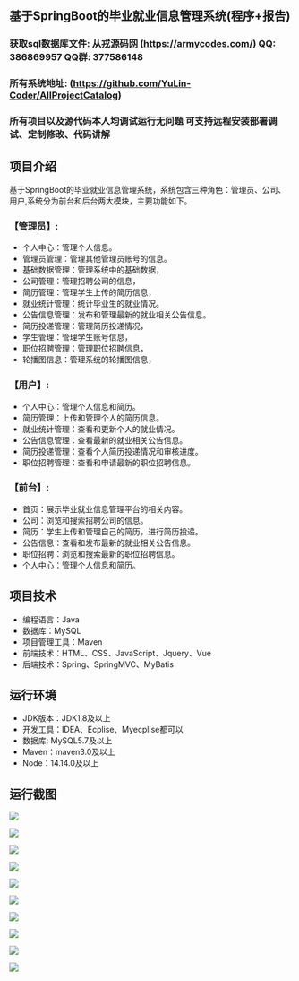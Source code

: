 ## 基于SpringBoot的毕业就业信息管理系统(程序+报告)

###  获取sql数据库文件: 从戎源码网 (https://armycodes.com/) QQ: 386869957 QQ群: 377586148
###  所有系统地址: (https://github.com/YuLin-Coder/AllProjectCatalog) 
###  所有项目以及源代码本人均调试运行无问题 可支持远程安装部署调试、定制修改、代码讲解

## 项目介绍
基于SpringBoot的毕业就业信息管理系统，系统包含三种角色：管理员、公司、用户,系统分为前台和后台两大模块，主要功能如下。

### 【管理员】:
- 个人中心：管理个人信息。
- 管理员管理：管理其他管理员账号的信息。
- 基础数据管理：管理系统中的基础数据，
- 公司管理：管理招聘公司的信息，
- 简历管理：管理学生上传的简历信息，
- 就业统计管理：统计毕业生的就业情况。
- 公告信息管理：发布和管理最新的就业相关公告信息。
- 简历投递管理：管理简历投递情况，
- 学生管理：管理学生账号信息，
- 职位招聘管理：管理职位招聘信息，
- 轮播图信息：管理系统的轮播图信息，

### 【用户】:
- 个人中心：管理个人信息和简历。
- 简历管理：上传和管理个人的简历信息。
- 就业统计管理：查看和更新个人的就业情况。
- 公告信息管理：查看最新的就业相关公告信息。
- 简历投递管理：查看个人简历投递情况和审核进度。
- 职位招聘管理：查看和申请最新的职位招聘信息。

### 【前台】:
- 首页：展示毕业就业信息管理平台的相关内容。
- 公司：浏览和搜索招聘公司的信息。
- 简历：学生上传和管理自己的简历，进行简历投递。
- 公告信息：查看和发布最新的就业相关公告信息。
- 职位招聘：浏览和搜索最新的职位招聘信息。
- 个人中心：管理个人信息和简历。

## 项目技术
- 编程语言：Java
- 数据库：MySQL
- 项目管理工具：Maven
- 前端技术：HTML、CSS、JavaScript、Jquery、Vue
- 后端技术：Spring、SpringMVC、MyBatis

## 运行环境
- JDK版本：JDK1.8及以上
- 开发工具：IDEA、Ecplise、Myecplise都可以
- 数据库: MySQL5.7及以上
- Maven：maven3.0及以上
- Node：14.14.0及以上

## 运行截图
![](screenshot/1.png)

![](screenshot/2.png)

![](screenshot/3.png)

![](screenshot/4.png)

![](screenshot/5.png)

![](screenshot/6.png)

![](screenshot/7.png)

![](screenshot/8.png)

![](screenshot/9.png)

![](screenshot/10.png)